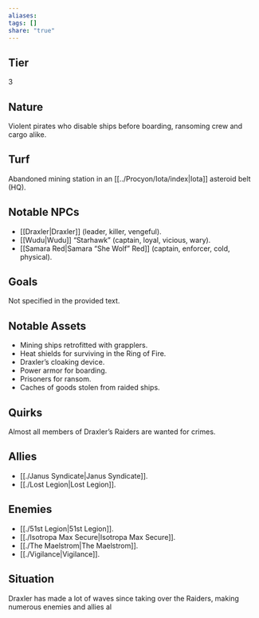 ```yaml
---
aliases: 
tags: []
share: "true"
---
```

## Tier

3

## Nature

Violent pirates who disable ships before boarding, ransoming crew and cargo alike.

## Turf

Abandoned mining station in an [[../Procyon/Iota/index|Iota]] asteroid belt (HQ).

## Notable NPCs

- [[Draxler|Draxler]] (leader, killer, vengeful).
- [[Wudu|Wudu]] “Starhawk” (captain, loyal, vicious, wary).
- [[Samara Red|Samara “She Wolf” Red]] (captain, enforcer, cold, physical).


## Goals

Not specified in the provided text.

## Notable Assets

- Mining ships retrofitted with grapplers.
- Heat shields for surviving in the Ring of Fire.
- Draxler’s cloaking device.
- Power armor for boarding.
- Prisoners for ransom.
- Caches of goods stolen from raided ships.


## Quirks

Almost all members of Draxler’s Raiders are wanted for crimes.

## Allies

- [[./Janus Syndicate|Janus Syndicate]].
- [[./Lost Legion|Lost Legion]].


## Enemies

- [[./51st Legion|51st Legion]].
- [[./Isotropa Max Secure|Isotropa Max Secure]].
- [[./The Maelstrom|The Maelstrom]].
- [[./Vigilance|Vigilance]].


## Situation

Draxler has made a lot of waves since taking over the Raiders, making numerous enemies and allies al